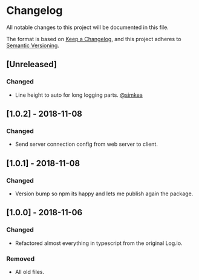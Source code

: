 # Changelog
All notable changes to this project will be documented in this file.

The format is based on [Keep a Changelog](https://keepachangelog.com/en/1.0.0/),
and this project adheres to [Semantic Versioning](https://semver.org/spec/v2.0.0.html).

## [Unreleased]
### Changed
- Line height to auto for long logging parts. [@simkea](https://github.com/simkea)

## [1.0.2] - 2018-11-08
### Changed
- Send server connection config from web server to client.

## [1.0.1] - 2018-11-08
### Changed
- Version bump so npm its happy and lets me publish again the package.

## [1.0.0] - 2018-11-06
### Changed
- Refactored almost everything in typescript from the original Log.io.

### Removed
- All old files.
